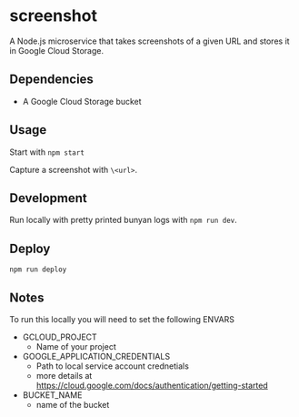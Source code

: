 # screenshot

A Node.js microservice that takes screenshots of a given URL and stores it in Google Cloud Storage.

## Dependencies

- A Google Cloud Storage bucket

## Usage

Start with `npm start`

Capture a screenshot with `\<url>`.

## Development

Run locally with pretty printed bunyan logs with `npm run dev`.

## Deploy

`npm run deploy`

## Notes

To run this locally you will need to set the following ENVARS

* GCLOUD\_PROJECT
  - Name of your project
* GOOGLE\_APPLICATION\_CREDENTIALS
  - Path to local service account crednetials
  - more details at https://cloud.google.com/docs/authentication/getting-started
* BUCKET_NAME
  - name of the bucket
